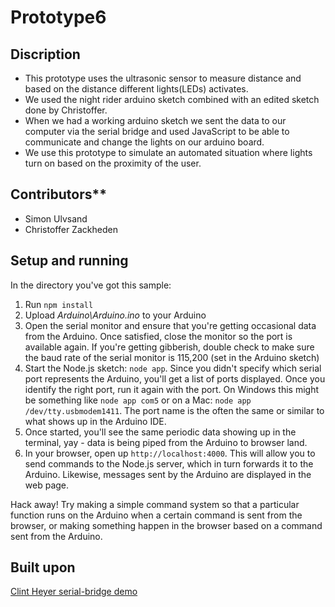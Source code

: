 # Prototype6

## Discription 
- This prototype uses the ultrasonic sensor to measure distance and based on the distance different lights(LEDs) activates.
- We used the night rider arduino sketch combined with an edited sketch done by Christoffer. 
- When we had a working arduino sketch we sent the data to our computer via the serial bridge and used JavaScript to be able to communicate and change the lights on our arduino board. 
- We use this prototype to simulate an automated situation where lights turn on based on the proximity of the user. 

##  Contributors**
- Simon Ulvsand 
- Christoffer Zackheden

## Setup and running

In the directory you've got this sample:

1. Run `npm install`
2. Upload _Arduino\Arduino.ino_ to your Arduino
3. Open the serial monitor and ensure that you're getting occasional data from the Arduino. Once satisfied, close the monitor so the port is available again. If you're getting gibberish, double check to make sure the baud rate of the serial monitor is 115,200 (set in the Arduino sketch)
4. Start the Node.js sketch: `node app`. Since you didn't specify which serial port represents the Arduino, you'll get a list of ports displayed. Once you identify the right port, run it again with the port. On Windows this might be something like `node app com5` or on a Mac: `node app /dev/tty.usbmodem1411`. The port name is the often the same or similar to what shows up in the Arduino IDE.
5. Once started, you'll see the same periodic data showing up in the terminal, yay - data is being piped from the Arduino to browser land.
6. In your browser, open up `http://localhost:4000`. This will allow you to send commands to the Node.js server, which in turn forwards it to the Arduino. Likewise, messages sent by the Arduino are displayed in the web page.

Hack away! Try making a simple command system so that a particular function runs on the Arduino when a certain command is sent from the browser, or making something happen in the browser based on a command sent from the Arduino.

## Built upon

[Clint Heyer serial-bridge demo](https://github.com/ClintH/interactivity/tree/master/websockets/serial-bridge)
